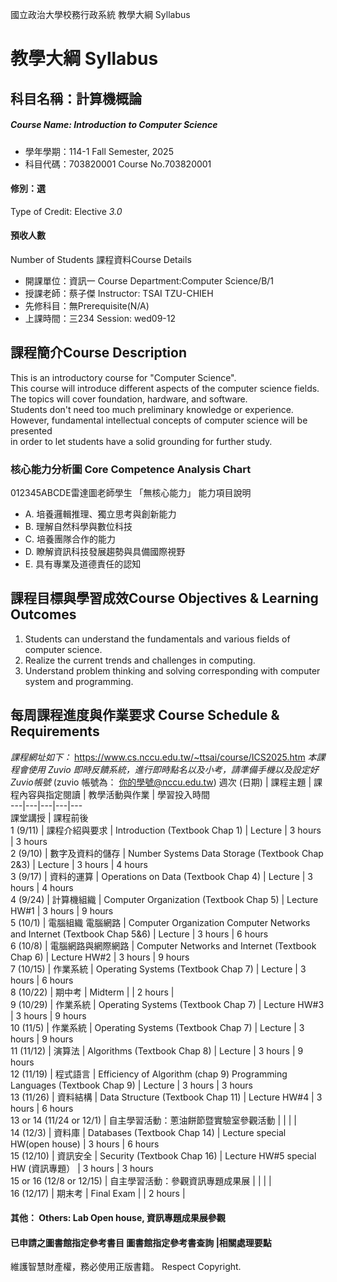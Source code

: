 國立政治大學校務行政系統 教學大綱 Syllabus
# 教學大綱 Syllabus
##  科目名稱：計算機概論
#####  Course Name: Introduction to Computer Science
  * 學年學期：114-1 Fall Semester, 2025 
  * 科目代碼：703820001 Course No.703820001
#### 修別：選
Type of Credit: Elective 
_3.0_
#### 預收人數
Number of Students
課程資料Course Details
  * 開課單位：資訊一 Course Department:Computer Science/B/1 
  * 授課老師：蔡子傑 Instructor: TSAI TZU-CHIEH 
  * 先修科目：無Prerequisite(N/A)
  * 上課時間：三234 Session: wed09-12
##  課程簡介Course Description
This is an introductory course for "Computer Science".  
This course will introduce different aspects of the computer science fields.  
The topics will cover foundation, hardware, and software.  
Students don't need too much preliminary knowledge or experience.  
However, fundamental intellectual concepts of computer science will be presented  
in order to let students have a solid grounding for further study.
###  核心能力分析圖 Core Competence Analysis Chart
012345ABCDE雷達圖老師學生
「無核心能力」 
能力項目說明
  * A. 培養邏輯推理、獨立思考與創新能力
  * B. 理解自然科學與數位科技
  * C. 培養團隊合作的能力
  * D. 瞭解資訊科技發展趨勢與具備國際視野
  * E. 具有專業及道德責任的認知
##  課程目標與學習成效Course Objectives & Learning Outcomes 
1. Students can understand the fundamentals and various fields of computer science.
2. Realize the current trends and challenges in computing.
3. Understand problem thinking and solving corresponding with computer system and programming.
##  每周課程進度與作業要求 Course Schedule & Requirements
_課程網址如下：_
https://www.cs.nccu.edu.tw/~ttsai/course/ICS2025.htm
_本課程會使用 Zuvio 即時反饋系統，進行即時點名以及小考，請準備手機以及設定好Zuvio帳號_ (zuvio 帳號為： 你的學號@nccu.edu.tw) 
週次 (日期) |  課程主題 |  課程內容與指定閱讀 |  教學活動與作業 |  學習投入時間  
---|---|---|---|---  
課堂講授 |  課程前後  
1 (9/11) |  課程介紹與要求 |  Introduction (Textbook Chap 1) |  Lecture |  3 hours |  3 hours  
2 (9/10) |  數字及資料的儲存 |  Number Systems Data Storage (Textbook Chap 2&3) |  Lecture |  3 hours |  4 hours  
3 (9/17) |  資料的運算 |  Operations on Data (Textbook Chap 4) |  Lecture |  3 hours |  4 hours  
4 (9/24) |  計算機組織 |  Computer Organization (Textbook Chap 5) |  Lecture HW#1 |  3 hours |  9 hours  
5 (10/1) |  電腦組織 電腦網路 |  Computer Organization Computer Networks and Internet (Textbook Chap 5&6) |  Lecture |  3 hours |  6 hours  
6 (10/8) |  電腦網路與網際網路 |  Computer Networks and Internet (Textbook Chap 6) |  Lecture HW#2 |  3 hours |  9 hours  
7 (10/15) |  作業系統 |  Operating Systems (Textbook Chap 7) |  Lecture |  3 hours |  6 hours  
8 (10/22) | 期中考 | Midterm |  | 2 hours |   
9 (10/29) |  作業系統 |  Operating Systems (Textbook Chap 7) |  Lecture HW#3 |  3 hours |  9 hours  
10 (11/5) | 作業系統 |  Operating Systems (Textbook Chap 7) | Lecture | 3 hours | 9 hours  
11 (11/12) | 演算法 |  Algorithms (Textbook Chap 8) | Lecture | 3 hours | 9 hours  
12 (11/19) |  程式語言 |  Efficiency of Algorithm (chap 9) Programming Languages (Textbook Chap 9) |  Lecture |  3 hours |  3 hours  
13 (11/26) |  資料結構 |  Data Structure (Textbook Chap 11) |  Lecture HW#4 |  3 hours |  6 hours  
13 or 14 (11/24 or 12/1) | 自主學習活動：蔥油餅節暨實驗室參觀活動 |  |  |  |   
14 (12/3) |  資料庫 |  Databases (Textbook Chap 14) |  Lecture special HW(open house) |  3 hours |  6 hours  
15 (12/10) |  資訊安全 |  Security (Textbook Chap 16) |  Lecture HW#5 special HW (資訊專題） |  3 hours |  3 hours  
15 or 16 (12/8 or 12/15) | 自主學習活動：參觀資訊專題成果展 |  |  |  |   
16 (12/17) |  期末考 |  Final Exam |  |  2 hours |   
####  其他： Others: Lab Open house, 資訊專題成果展參觀 
####  已申請之圖書館指定參考書目  圖書館指定參考書查詢 |相關處理要點
維護智慧財產權，務必使用正版書籍。 Respect Copyright.